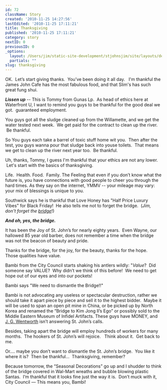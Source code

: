 ```yaml
---
id: 72
className: Story
created: '2010-11-25 14:27:56'
lastEdited: '2010-11-25 17:11:21'
title: Thanksgiving
published: '2010-11-25 17:11:21'
category: story
nextID: 0
previousID: 0
_options:
  layout: /Users/jim/static-site-development/stjohnsjim/site/layouts/default.static.ttml
  partials: ""
slug: thanksgiving
---
```

<p>OK.&nbsp; Let&rsquo;s start giving thanks.&nbsp; You&rsquo;ve been doing it all day. &nbsp; I'm thankful the James John Cafe has the most fabulous food, and that Slim's has such great fung shui.</p>
<p ><em><strong>Lissen up</strong></em> -- This is Tommy from Gunas Lp. &nbsp;As head of ethics here at Waterfront U, I want to remind you guys to be thankful for the&nbsp;good deal we got. &nbsp;guaranteed employment.</p>
<p >You guys got all the sludge cleaned up from the Willamette, and we get the water tested next week. &nbsp;We get paid for the contract to clean up the river. &nbsp;Be thankful.</p>
<p >So&nbsp;You guys each take a barrel of toxic stuff home wit you. &nbsp;Then after the test, you guys wanna pour that sludge back into youse toilets. &nbsp;That means we get to clean up the river next year too. &nbsp;Be thankful.</p>
<p >Uh, thanks, Tommy, I guess I'm thankful that your ethics are not any lower. &nbsp;Let's start with the basics of thanksgiving.</p>

<p >Life.&nbsp; Health. Food.&nbsp; Family. The Feeling that even if you don&rsquo;t know what the future is, you have connections with good people to cheer you through the hard times. As they say on the internet, YMMV -- your mileage may vary: your mix of blessings is unique to you.</p>

<p >Southwick says he is thankful that Love Honey has &quot;Half Price Luxury Vibes&quot; for Black Friday! &nbsp;He also tells me not to forget the bridge. &nbsp;(<em>Jim, don't forget the <a target="_blank" href="http://www.portlandbridges.com/00,D300CRW07981,18,0,1,1-portland-oregon.html">bridge</a></em>!)</p>

<p ><em><strong>And oh, yes, the bridge.</strong></em></p>

<p >It has been the Joy of St. John&rsquo;s for nearly eighty years.&nbsp; Even Wayne, our hallowed 85 year old barber, does not remember a time when the bridge was not the beacon of beauty and pride.</p>

<p >Thanks for the bridge,&nbsp;for the joy, for the beauty, thanks for the hope.&nbsp; Those qualities have value.</p>

<p >Bambi from the City Council starts shaking his antlers wildly: &quot;<em>Value</em>?&nbsp; Did someone say VALUE?&nbsp; Why didn&rsquo;t we think of this before! &nbsp;We need to get hope out of our eyes and into our pockets!</p>

<p >Bambi says &quot;We need to dismantle the Bridge!!&quot;</p>

<p >Bambi is not advocating any useless or spectacular destruction, rather we should take it apart piece by piece and sell it to the highest bidder.&nbsp; Maybe it will be used to span an open pit mine in China, or be picked up by North Korea and renamed the &ldquo;Bridge to Kim Jong Il&rsquo;s Ego&rdquo; or possibly sold to the Middle Eastern Museum of Infidel Artifacts. These guys have MONEY, and<a target="_blank" href="http://www.attorneymn.com/2009/10/articles/personal-injury/personal-injury-settlement-loans-the-its-my-money-people/"> J. G. Wentworth</a> isn&rsquo;t answering St. John&rsquo;s calls.</p>

<p >Besides, taking apart the bridge will employ hundreds of workers for many months.&nbsp; The hookers of St. John&rsquo;s will rejoice. &nbsp; Think about it.&nbsp; Get back to me.</p>

<p >Or&hellip;. maybe you don&rsquo;t want to dismantle the St. John&rsquo;s bridge.&nbsp; You like it where it is?&nbsp; Then be thankful...&nbsp; Thanksgiving, remember?</p>

<p >Because tomorrow, the &ldquo;Seasonal Decorations&rdquo; go up and I shudder to think of the bridge covered in Wal-Mart wreaths and bubble blowing plastic Santas.&nbsp; I&rsquo;m thankful that it looks fine just the way it is.&nbsp; Don&rsquo;t muck with it, City Council &mdash; This means you, Bambi!</p>

